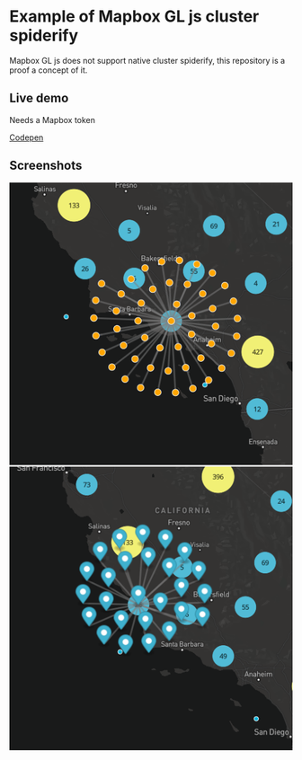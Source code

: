 # Example of Mapbox GL js cluster spiderify

Mapbox GL js does not support native cluster spiderify, this repository is a proof a concept of it.

## Live demo

Needs a Mapbox token

[Codepen](https://codepen.io/FranckK/pen/qBWrJLV?)

## Screenshots

![spider_layer](screenshots/spider_layer.png)
![spider_marker](screenshots/spider_markers.png)
